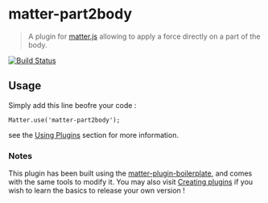 # matter-part2body

> A plugin for [matter.js](https://github.com/liabru/matter-js/) allowing to apply a force directly on a part of the body.

[![Build Status](https://travis-ci.org/liabru/matter-plugin-boilerplate.svg?branch=master)](https://travis-ci.org/liabru/matter-plugin-boilerplate)

## Usage

Simply add this line beofre your code :

```
Matter.use('matter-part2body');
```

see the [Using Plugins](https://github.com/liabru/matter-js/wiki/Using-plugins) section for more information.

### Notes

This plugin has been built using the [matter-plugin-boilerplate](https://github.com/liabru/matter-plugin-boilerplate), and comes with the same tools to modify it. You may also visit [Creating plugins](https://github.com/liabru/matter-js/wiki/Creating-plugins) if you wish to learn the basics to release your own version !
